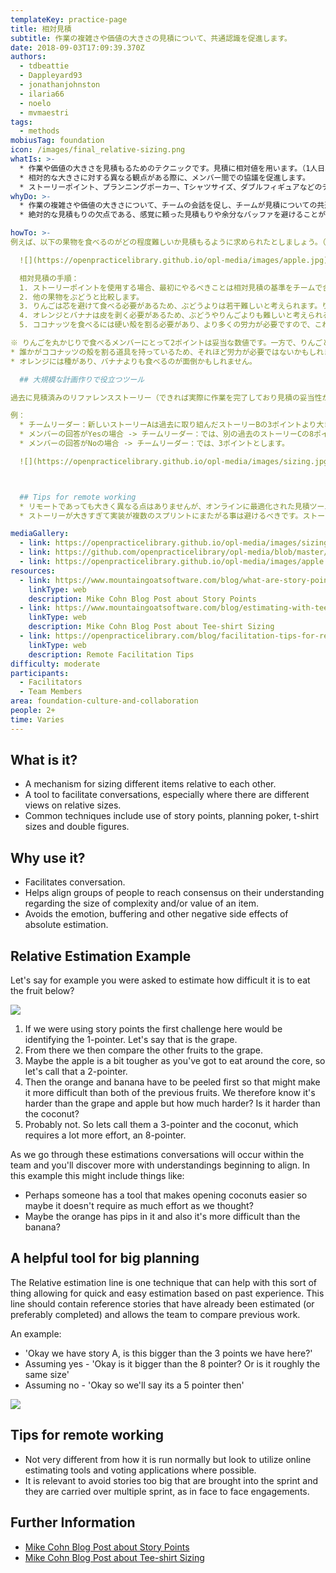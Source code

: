 ```yaml
---
templateKey: practice-page
title: 相対見積
subtitle: 作業の複雑さや価値の大きさの見積について、共通認識を促進します。
date: 2018-09-03T17:09:39.370Z
authors:
  - tdbeattie
  - Dappleyard93
  - jonathanjohnston
  - ilaria66
  - noelo
  - mvmaestri
tags:
  - methods
mobiusTag: foundation
icon: /images/final_relative-sizing.png
whatIs: >-
  * 作業や価値の大きさを見積もるためのテクニックです。見積に相対値を用います。（1人日、10人月のような見積ではなく、タスクAとBの見積工数は1:3、のように相対値で見積を行います。）
  * 相対的な大きさに対する異なる観点がある際に、メンバー間での協議を促進します。
  * ストーリーポイント、プランニングポーカー、Tシャツサイズ、ダブルフィギュアなどのテクニックが使用されます。
whyDo: >-
  * 作業の複雑さや価値の大きさについて、チームの会話を促し、チームが見積についての共通の理解を持つことを助けます。
  * 絶対的な見積もりの欠点である、感覚に頼った見積もりや余分なバッファを避けることができます。（例えば、プロジェクトの初期に最終工程までの見積を出そうとすると、後半の工程では大きめのバッファを用意するケースが多いです。バッファが大きいとは、見積に不確かさが大きいことを意味します。）

howTo: >-
例えば、以下の果物を食べるのがどの程度難しいか見積もるように求められたとしましょう。（果物を食べるには種を取る、皮を剥くといった工程が必要になります。）

  ![](https://openpracticelibrary.github.io/opl-media/images/apple.jpg)

  相対見積の手順：
  1. ストーリーポイントを使用する場合、最初にやるべきことは相対見積の基準をチームで合意して設定することです。ここではぶどうを食べる難しさを基準の1ポイントとしてチームで合意します。
  2. 他の果物をぶどうと比較します。
  3. りんごは芯を避けて食べる必要があるため、ぶどうよりは若干難しいと考えられます。りんごは2ポイントとしてチームで合意できるでしょう(※)。
  4. オレンジとバナナは皮を剥く必要があるため、ぶどうやりんごよりも難しいと考えられるので、これらを3ポイントで合意できるでしょう。
  5. ココナッツを食べるには硬い殻を割る必要があり、より多くの労力が必要ですので、これを8ポイントで合意できるでしょう。

※ りんごを丸かじりで食べるメンバーにとって2ポイントは妥当な数値です。一方で、りんごとは皮を剥いてカットしてから食べる果物だと考えるメンバーもいるかもしれず、そのようなメンバーにとってポイントは3か5が妥当です。メンバー間で想定ポイントを話し合う際に、メンバーによって想定ポイントが大きく異なることがありますが、このときメンバー間で前提や想定する工程の認識に大きなズレが生じている可能性が高いです。自分が考える見積の根拠や前提を話し合うことで、認識がズレたまま後工程に進むことを避けることができます。皮剥きとカットの他にも、例えば下記のような背景によりポイントの修正が必要になるかもしれません。
* 誰かがココナッツの殻を割る道具を持っているため、それほど労力が必要ではないかもしれません。
* オレンジには種があり、バナナよりも食べるのが面倒かもしれません。

  ## 大規模な計画作りで役立つツール

過去に見積済みのリファレンスストーリー（できれば実際に作業を完了しており見積の妥当性が検証済みであることが望ましい）を基準に見積もることで、素早く簡易な見積を得ることが可能になります。活動のサイクル（スプリント）に併せて見積を繰り返すことで、チームは見積の妥当性を学習し、より正確な見積を体得していきます。

例：
  * チームリーダー：新しいストーリーAは過去に取り組んだストーリーBの3ポイントより大きいと思いますか？
  * メンバーの回答がYesの場合 -> チームリーダー：では、別の過去のストーリーCの8ポイントよりも大きいでしょうか、大体同じサイズでしょうか？
  * メンバーの回答がNoの場合 -> チームリーダー：では、3ポイントとします。

  ![](https://openpracticelibrary.github.io/opl-media/images/sizing.jpg)



  ## Tips for remote working
  * リモートであっても大きく異なる点はありませんが、オンラインに最適化された見積ツールや投票ツールの活用は検討すべきです。
  * ストーリーが大きすぎて実装が複数のスプリントにまたがる事は避けるべきです。ストーリーの分割を検討しましょう。

mediaGallery:
  - link: https://openpracticelibrary.github.io/opl-media/images/sizing.jpg
  - link: https://github.com/openpracticelibrary/opl-media/blob/master/images/Relative%20Sizing.jpeg?raw=true
  - link: https://openpracticelibrary.github.io/opl-media/images/apple.jpg
resources:
  - link: https://www.mountaingoatsoftware.com/blog/what-are-story-points
    linkType: web
    description: Mike Cohn Blog Post about Story Points
  - link: https://www.mountaingoatsoftware.com/blog/estimating-with-tee-shirt-sizes
    linkType: web
    description: Mike Cohn Blog Post about Tee-shirt Sizing
  - link: https://openpracticelibrary.com/blog/facilitation-tips-for-remote-sessions/
    linkType: web
    description: Remote Facilitation Tips
difficulty: moderate
participants:
  - Facilitators
  - Team Members
area: foundation-culture-and-collaboration
people: 2+
time: Varies
---
```

## What is it?

* A mechanism for sizing different items relative to each other.
* A tool to facilitate conversations, especially where there are different views on relative sizes.
* Common techniques include use of story points, planning poker, t-shirt sizes and double figures.

## Why use it?

* Facilitates conversation.
* Helps align groups of people to reach consensus on their understanding regarding the size of complexity and/or value of an item.
* Avoids the emotion, buffering and other negative side effects of absolute estimation.

## Relative Estimation Example

Let's say for example you were asked to estimate how difficult it is to eat the fruit below?

![](/images/apple.jpg)

1. If we were using story points the first challenge here would be identifying the 1-pointer. Let's say that is the grape.
2. From there we then compare the other fruits to the grape.
3. Maybe the apple is a bit tougher as you've got to eat around the core, so let's call that a 2-pointer.
4. Then the orange and banana have to be peeled first so that might make it more difficult than both of the previous fruits. We therefore know it's harder than the grape and apple but how much harder? Is it harder than the coconut?
5. Probably not. So lets call them a 3-pointer and the coconut, which requires a lot more effort, an 8-pointer.

As we go through these estimations conversations will occur within the team and you'll discover more with understandings beginning to align. In this example this might include things like:

* Perhaps someone has a tool that makes opening coconuts easier so maybe it doesn't require as much effort as we thought?
* Maybe the orange has pips in it and also it's more difficult than the banana?

## A helpful tool for big planning

The Relative estimation line is one technique that can help with this sort of thing allowing for quick and easy estimation based on past experience. This line should contain reference stories that have already been estimated (or preferably completed) and allows the team to compare previous work.

An example:

* 'Okay we have story A, is this bigger than the 3 points we have here?'
* Assuming yes - 'Okay is it bigger than the 8 pointer? Or is it roughly the same size'
* Assuming no - 'Okay so we'll say its a 5 pointer then'

![](/images/sizing.jpg)

## Tips for remote working

* Not very different from how it is run normally but look to utilize online estimating tools and voting applications where possible.
* It is relevant to avoid stories too big that are brought into the sprint and they are carried over multiple sprint, as in face to face engagements.

## Further Information

* [Mike Cohn Blog Post about Story Points](https://www.mountaingoatsoftware.com/blog/what-are-story-points)
* [Mike Cohn Blog Post about Tee-shirt Sizing](https://www.mountaingoatsoftware.com/blog/estimating-with-tee-shirt-sizes)
